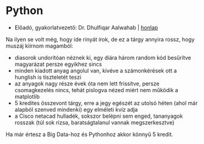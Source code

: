 # Python

- Előadó, gyakorlatvezető: Dr. Dhulfiqar Aalwahab | [honlap](https://aalwahab.web.elte.hu/)

Na ilyen se volt még, hogy ide rinyát írok, de ez a tárgy annyira rossz, hogy muszáj kiírnom magamból:
- diasorok undorítóan néznek ki, egy diára három random kód besűrítve magyarázat persze egyikhez sincs
- minden kiadott anyag angolul van, kivéve a számonkérések ott a hunglish is tiszteletét teszi
- az anyagok nagy része évek óta nem lett frissítve, persze csomagkezelés nincs, tehát pislogva nézed miért nem működik a matplotlib
- 5 kredites összevont tárgy, erre a jegy egészét az utolsó héten (ahol már alapból szenved mindenki) egy elméleti kvíz adja
- a Cisco netacad hulladék, sokszor belépni sem enged, tananyagok rosszak (túl sok rizsa, baratságtalanul vannak megszerkesztve)

Ha már értesz a Big Data-hoz és Pythonhoz akkor könnyű 5 kredit.